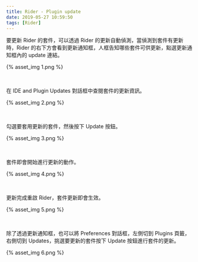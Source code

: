 ```yaml
---
title: Rider - Plugin update
date: 2019-05-27 10:59:50
tags: [Rider]
---
```


要更新 Rider 的套件，可以透過 Rider 的更新自動偵測，當偵測到套件有更新時，Rider 的右下方會看到更新通知框，人框告知哪些套件可供更新，點選更新通知框內的 update 連結。   

<!-- More -->

{% asset_img 1.png %}

</br>


在 IDE and Plugin Updates 對話框中查閱套件的更新資訊。  

{% asset_img 2.png %}

</br>


勾選要套用更新的套件，然後按下 Update 按鈕。  

{% asset_img 3.png %}

</br>


套件即會開始進行更新的動作。  

{% asset_img 4.png %}

</br>


更新完成重啟 Rider，套件更新即會生效。  

{% asset_img 5.png %}

</br>


除了透過更新通知框，也可以將 Preferences 對話框，左側切到 Plugins 頁籤，右側切到 Updates，挑選要更新的套件按下 Update 按鈕進行套件的更新。  

{% asset_img 6.png %}
